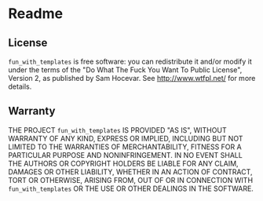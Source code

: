 # Readme

## License

`fun_with_templates` is free software: you can redistribute it and/or modify it
under the terms of the "Do What The Fuck You Want To Public License", Version 2,
as published by Sam Hocevar. See http://www.wtfpl.net/ for more details.

## Warranty

THE PROJECT `fun_with_templates` IS PROVIDED "AS IS", WITHOUT WARRANTY OF ANY
KIND, EXPRESS OR IMPLIED, INCLUDING BUT NOT LIMITED TO THE WARRANTIES OF
MERCHANTABILITY, FITNESS FOR A PARTICULAR PURPOSE AND NONINFRINGEMENT. IN NO
EVENT SHALL THE AUTHORS OR COPYRIGHT HOLDERS BE LIABLE FOR ANY CLAIM, DAMAGES OR
OTHER LIABILITY, WHETHER IN AN ACTION OF CONTRACT, TORT OR OTHERWISE, ARISING
FROM, OUT OF OR IN CONNECTION WITH `fun_with_templates` OR THE USE OR OTHER
DEALINGS IN THE SOFTWARE.
